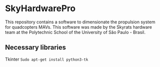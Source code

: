 # SkyHardwarePro
This repository contains a software to dimensionate the propulsion system for quadcopters MAVs.
This software was made by the Skyrats hardware team at the Polytechnic School of the University of São Paulo - Brasil.

## Necessary libraries
Tkinter
`Sudo apt-get install python3-tk`
